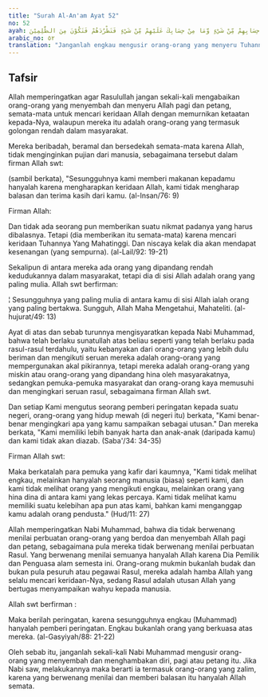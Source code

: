 ```yaml
---
title: "Surah Al-An'am Ayat 52"
no: 52
ayah: وَلَا تَطْرُدِ الَّذِيْنَ يَدْعُوْنَ رَبَّهُمْ بِالْغَدٰوةِ وَالْعَشِيِّ يُرِيْدُوْنَ وَجْهَهٗ ۗمَا عَلَيْكَ مِنْ حِسَابِهِمْ مِّنْ شَيْءٍ وَّمَا مِنْ حِسَابِكَ عَلَيْهِمْ مِّنْ شَيْءٍ فَتَطْرُدَهُمْ فَتَكُوْنَ مِنَ الظّٰلِمِيْنَ 
arabic_no: ٥٢
translation: "Janganlah engkau mengusir orang-orang yang menyeru Tuhannya pada pagi dan petang hari, mereka mengharapkan keridaan-Nya. Engkau tidak memikul tanggung jawab sedikit pun terhadap perbuatan mereka dan mereka tidak memikul tanggung jawab sedikit pun terhadap perbuatanmu, yang menyebabkan engkau (berhak) mengusir mereka, sehingga engkau termasuk orang-orang yang zalim."
---
```


## Tafsir

Allah memperingatkan agar Rasulullah jangan sekali-kali mengabaikan orang-orang yang menyembah dan menyeru Allah pagi dan petang, semata-mata untuk mencari keridaan Allah dengan memurnikan ketaatan kepada-Nya, walaupun mereka itu adalah orang-orang yang termasuk golongan rendah dalam masyarakat.

Mereka beribadah, beramal dan bersedekah semata-mata karena Allah, tidak menginginkan pujian dari manusia, sebagaimana tersebut dalam firman Allah swt:

(sambil berkata), "Sesungguhnya kami memberi makanan kepadamu hanyalah karena mengharapkan keridaan Allah, kami tidak mengharap balasan dan terima kasih dari kamu. (al-Insan/76: 9)

Firman Allah:

Dan tidak ada seorang pun memberikan suatu nikmat padanya yang harus dibalasnya. Tetapi (dia memberikan itu semata-mata) karena mencari keridaan Tuhannya Yang Mahatinggi. Dan niscaya kelak dia akan mendapat kesenangan (yang sempurna). (al-Lail/92: 19-21)

Sekalipun di antara mereka ada orang yang dipandang rendah kedudukannya dalam masyarakat, tetapi dia di sisi Allah adalah orang yang paling mulia. Allah swt berfirman:

¦ Sesungguhnya yang paling mulia di antara kamu di sisi Allah ialah orang yang paling bertakwa. Sungguh, Allah Maha Mengetahui, Mahateliti. (al-hujurat/49: 13)

Ayat di atas dan sebab turunnya mengisyaratkan kepada Nabi Muhammad, bahwa telah berlaku sunatullah atas beliau seperti yang telah berlaku pada rasul-rasul terdahulu, yaitu kebanyakan dari orang-orang yang lebih dulu beriman dan mengikuti seruan mereka adalah orang-orang yang mempergunakan akal pikirannya, tetapi mereka adalah orang-orang yang miskin atau orang-orang yang dipandang hina oleh masyarakatnya, sedangkan pemuka-pemuka masyarakat dan orang-orang kaya memusuhi dan mengingkari seruan rasul, sebagaimana firman Allah swt.

Dan setiap Kami mengutus seorang pemberi peringatan kepada suatu negeri, orang-orang yang hidup mewah (di negeri itu) berkata, "Kami benar-benar mengingkari apa yang kamu sampaikan sebagai utusan." Dan mereka berkata, "Kami memiliki lebih banyak harta dan anak-anak (daripada kamu) dan kami tidak akan diazab. (Saba'/34: 34-35)

Firman Allah swt:

Maka berkatalah para pemuka yang kafir dari kaumnya, "Kami tidak melihat engkau, melainkan hanyalah seorang manusia (biasa) seperti kami, dan kami tidak melihat orang yang mengikuti engkau, melainkan orang yang hina dina di antara kami yang lekas percaya. Kami tidak melihat kamu memiliki suatu kelebihan apa pun atas kami, bahkan kami menganggap kamu adalah orang pendusta." (Hud/11: 27)

Allah memperingatkan Nabi Muhammad, bahwa dia tidak berwenang menilai perbuatan orang-orang yang berdoa dan menyembah Allah pagi dan petang, sebagaimana pula mereka tidak berwenang menilai perbuatan Rasul. Yang berwenang menilai semuanya hanyalah Allah karena Dia Pemilik dan Penguasa alam semesta ini. Orang-orang mukmin bukanlah budak dan bukan pula pesuruh atau pegawai Rasul, mereka adalah hamba Allah yang selalu mencari keridaan-Nya, sedang Rasul adalah utusan Allah yang bertugas menyampaikan wahyu kepada manusia.

Allah swt berfirman :

Maka berilah peringatan, karena sesungguhnya engkau (Muhammad) hanyalah pemberi peringatan. Engkau bukanlah orang yang berkuasa atas mereka. (al-Gasyiyah/88: 21-22)

Oleh sebab itu, janganlah sekali-kali Nabi Muhammad mengusir orang-orang yang menyembah dan menghambakan diri, pagi atau petang itu. Jika Nabi saw, melakukannya maka berarti ia termasuk orang-orang yang zalim, karena yang berwenang menilai dan memberi balasan itu hanyalah Allah semata.
